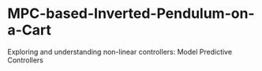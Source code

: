 # MPC-based-Inverted-Pendulum-on-a-Cart
Exploring and understanding non-linear controllers: Model Predictive Controllers
